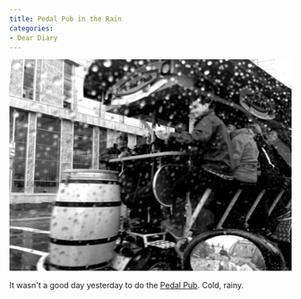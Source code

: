 ```yaml
---
title: Pedal Pub in the Rain
categories:
- Dear Diary
---
```


![](/assets/posts/2012/20121014-122602.jpg)

It wasn't a good day yesterday to do the [Pedal Pub](http://www.pedalpub.com/twincities/index.html). Cold, rainy.
